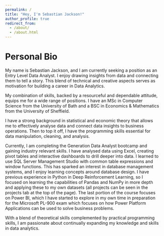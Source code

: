 ```yaml
---
permalink: /
title: "Hey, I'm Sebastian Jackson!"
author_profile: true
redirect_from: 
  - /about/
  - /about.html
---
```


# Personal Bio

My name is Sebastian Jackson, and I am currently seeking a position as an Entry Level Data Analyst. I enjoy drawing insights from data and connecting them to tell a story. This blend of technical and creative aspects serves as motivation for building a career in Data Analytics.

My combination of skills, backed by a resourceful and dependable attitude, equips me for a wide range of positions. I have an MSc in Computer Science from the University of Bath and a BSC in Economics & Mathematics from the University of Sheffield.

I have a strong background in statistical and economic theory that allows me to effectively analyse data and connect data insights to business operations. Then to top it off, I have the programming skills essential for data manipulation, cleaning, and analysis.

Currently, I am completing the Generation Data Analyst bootcamp and gaining industry relevant skills. I have analysed data using Excel, creating pivot tables and interactive dashboards to drill deeper into data. I learned to use SQL Server Management Studio with common table expressions and window functions. This has sparked an interest in database management systems, and I enjoy learning concepts around database design. I have previous experience in Python in Deep Reinforcement Learning, so I focused on learning the capabilities of Pandas and NumPy in more depth and applying these to my own datasets (all projects can be seen in the projects tab at the top of the page). The last portion of the course focuses on Power BI, which I have started to explore in my own time in preparation for the Microsoft PL-900 exam which focuses on how Power Platform Applications can be used to solve business problems.

With a blend of theoretical skills complemented by practical programming skills, I am passionate about continually expanding my knowledge and skills in data analytics. 
